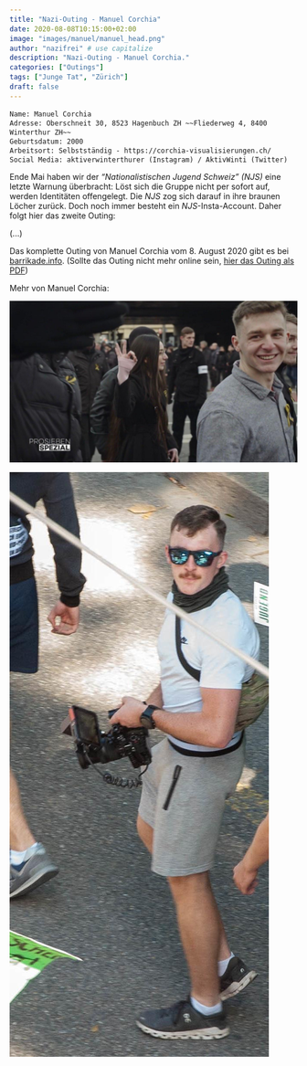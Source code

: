 ```yaml
---
title: "Nazi-Outing - Manuel Corchia"
date: 2020-08-08T10:15:00+02:00
image: "images/manuel/manuel_head.png"
author: "nazifrei" # use capitalize
description: "Nazi-Outing - Manuel Corchia."
categories: ["Outings"]
tags: ["Junge Tat", "Zürich"]
draft: false
---
```


```
Name: Manuel Corchia
Adresse: Oberschneit 30, 8523 Hagenbuch ZH ~~Fliederweg 4, 8400 Winterthur ZH~~
Geburtsdatum: 2000
Arbeitsort: Selbstständig - https://corchia-visualisierungen.ch/
Social Media: aktiverwinterthurer (Instagram) / AktivWinti (Twitter)
```

Ende Mai haben wir der _“Nationalistischen Jugend Schweiz” (NJS)_ eine letzte Warnung überbracht: Löst sich die Gruppe nicht per sofort auf, werden Identitäten offengelegt. Die _NJS_ zog sich darauf in ihre braunen Löcher zurück. Doch noch immer besteht ein _NJS_-Insta-Account. Daher folgt hier das zweite Outing:

(...)

Das komplette Outing von Manuel Corchia vom 8. August 2020 gibt es bei [barrikade.info](https://barrikade.info/article/3771). (Sollte das Outing nicht mehr online sein, [hier das Outing als PDF](/images/manuel/barrikade_manuel.pdf))

Mehr von Manuel Corchia:

![](/images/manuel/manuel1.jpg)

![](/images/manuel/manuel2.jpg)

